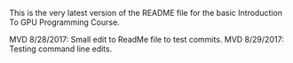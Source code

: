 This is the very latest version of the README file for the basic Introduction To GPU Programming Course.

MVD 8/28/2017: Small edit to ReadMe file to test commits.
MVD 8/29/2017: Testing command line edits.
